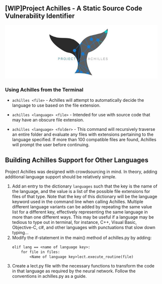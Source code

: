 ## [WIP]Project Achilles - A Static Source Code Vulnerability Identifier
![Achilles](assets/logo.jpg)

### Using Achilles from the Terminal
* `achilles <file>` - Achilles will attempt to automatically decide the language to use based on the file extension. 

* `achilles <language> <file>` - Intended for use with source code that may have an obscure file extension.

* `achilles <language> <folder>` - This command will recursively traverse an entire folder and evaluate any files
 with extensions pertaining to the language specified. If more than 100 compatible files are found, Achilles will 
 prompt the user before continuing.




## Building Achilles Support for Other Languages
Project Achilles was designed with crowdsourcing in mind.
In theory, adding additional language support should be relatively simple.
1. Add an entry to the dictionary `languages` such that the key is the name of
the language, and the value is a list of the possible file extensions for files
of that type. Note that the key of this dictionary will be the language keyword 
used in the command line when calling Achilles. Multiple different language 
variants can be added by repeating the same value list for a different key,
effectively representing the same language in more than one different ways.
This may be useful if a language may be tedious to type out in terminal, for instance,
C++, Visual Basic, Objective-C, c#, and other languages with punctuations that slow
down typing... 
1. Modify the if-statement in the main() method of achilles.py by adding:
    ```
    elif lang == <name of language key>:
        for file in files:
            <Name of language key>lect.execute_routine(file)
    ```
1. Create a <name of language key>lect.py file with the necessary functions
to transform the code in that language as required by the neural network.
Follow the conventions in achilles.py as a guide.

    